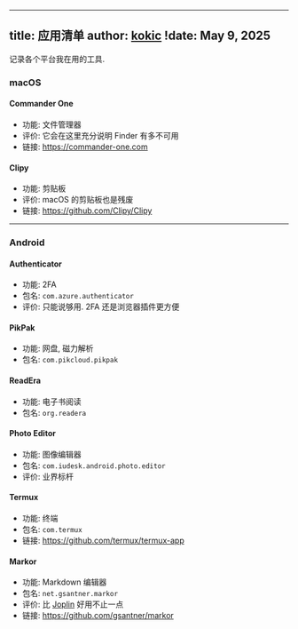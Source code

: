 
---
title: 应用清单
author: [kokic](/kokic.md)
!date: May 9, 2025
---

记录各个平台我在用的工具. 

### macOS

#### Commander One
- 功能: 文件管理器
- 评价: 它会在这里充分说明 Finder 有多不可用
- 链接: <https://commander-one.com>

#### Clipy
- 功能: 剪贴板
- 评价: macOS 的剪贴板也是残废
- 链接: <https://github.com/Clipy/Clipy>

---

### Android

#### Authenticator
- 功能: 2FA
- 包名: `com.azure.authenticator`
- 评价: 只能说够用. 2FA 还是浏览器插件更方便

#### PikPak
- 功能: 网盘, 磁力解析
- 包名: `com.pikcloud.pikpak`

#### ReadEra
- 功能: 电子书阅读
- 包名: `org.readera`


#### Photo Editor
- 功能: 图像编辑器
- 包名: `com.iudesk.android.photo.editor`
- 评价: 业界标杆

#### Termux
- 功能: 终端
- 包名: `com.termux`
- 链接: <https://github.com/termux/termux-app>

#### Markor
- 功能: Markdown 编辑器
- 包名: `net.gsantner.markor`
- 评价: 比 [Joplin](https://github.com/laurent22/joplin) 好用不止一点
- 链接: <https://github.com/gsantner/markor>
